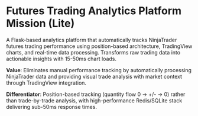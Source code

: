 # Futures Trading Analytics Platform Mission (Lite)

A Flask-based analytics platform that automatically tracks NinjaTrader futures trading performance using position-based architecture, TradingView charts, and real-time data processing. Transforms raw trading data into actionable insights with 15-50ms chart loads.

**Value**: Eliminates manual performance tracking by automatically processing NinjaTrader data and providing visual trade analysis with market context through TradingView integration.

**Differentiator**: Position-based tracking (quantity flow 0 → +/- → 0) rather than trade-by-trade analysis, with high-performance Redis/SQLite stack delivering sub-50ms response times.